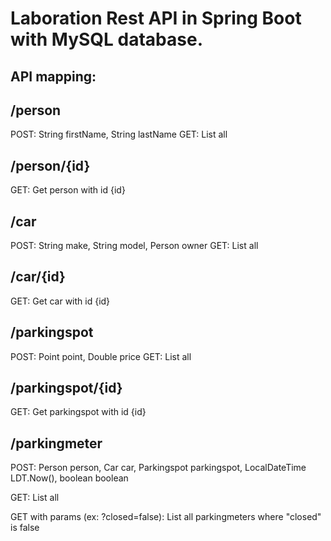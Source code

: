 # Laboration Rest API in Spring Boot with MySQL database.

## API mapping:

## /person

POST: String firstName, String lastName
GET: List all

## /person/{id}

GET: Get person with id {id}

## /car

POST: String make, String model, Person owner
GET: List all

## /car/{id}

GET: Get car with id {id}

## /parkingspot

POST: Point<G2D> point, Double price
GET: List all

## /parkingspot/{id}

GET: Get parkingspot with id {id}

## /parkingmeter

POST:
Person person,
Car car,
Parkingspot parkingspot,
LocalDateTime LDT.Now(),
boolean boolean

GET: List all

GET with params (ex: ?closed=false): List all parkingmeters where "closed" is false

